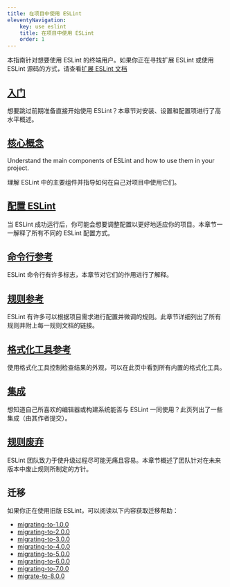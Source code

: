 ```yaml
---
title: 在项目中使用 ESLint
eleventyNavigation:
    key: use eslint
    title: 在项目中使用 ESLint
    order: 1
---
```


本指南针对想要使用 ESLint 的终端用户。如果你正在寻找扩展 ESLint 或使用 ESLint 源码的方式，请查看[扩展 ESLint 文档](../extend/)

## [入门](getting-started)

想要跳过前期准备直接开始使用 ESLint？本章节对安装、设置和配置项进行了高水平概述。

## [核心概念](core-concepts)

Understand the main components of ESLint and how to use them in your project.

理解 ESLint 中的主要组件并指导如何在自己对项目中使用它们。

## [配置 ESLint](configure/)

当 ESLint 成功运行后，你可能会想要调整配置以更好地适应你的项目。本章节一一解释了所有不同的 ESLint 配置方式。

## [命令行参考](command-line-interface)

ESLint 命令行有许多标志，本章节对它们的作用进行了解释。

## [规则参考](../rules/)

ESLint 有许多可以根据项目需求进行配置并微调的规则。此章节详细列出了所有规则并附上每一规则文档的链接。

## [格式化工具参考](formatters)

使用格式化工具控制检查结果的外观，可以在此页中看到所有内置的格式化工具。

## [集成](integrations)

想知道自己所喜欢的编辑器或构建系统能否与 ESLint 一同使用？此页列出了一些集成（由其作者提交）。

## [规则废弃](rule-deprecation)

ESLint 团队致力于使升级过程尽可能无痛且容易。本章节概述了团队针对在未来版本中废止规则所制定的方针。

## 迁移

如果你正在使用旧版 ESLint，可以阅读以下内容获取迁移帮助：

* [migrating-to-1.0.0](migrating-to-1.0.0)
* [migrating-to-2.0.0](migrating-to-2.0.0)
* [migrating-to-3.0.0](migrating-to-3.0.0)
* [migrating-to-4.0.0](migrating-to-4.0.0)
* [migrating-to-5.0.0](migrating-to-5.0.0)
* [migrating-to-6.0.0](migrating-to-6.0.0)
* [migrating-to-7.0.0](migrating-to-7.0.0)
* [migrate-to-8.0.0](migrate-to-8.0.0)
